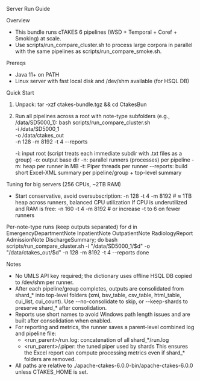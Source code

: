 Server Run Guide

Overview
- This bundle runs cTAKES 6 pipelines (WSD + Temporal + Coref + Smoking) at scale.
- Use scripts/run_compare_cluster.sh to process large corpora in parallel with the same pipelines as scripts/run_compare_smoke.sh.

Prereqs
- Java 11+ on PATH
- Linux server with fast local disk and /dev/shm available (for HSQL DB)

Quick Start
1) Unpack: tar -xzf ctakes-bundle.tgz && cd CtakesBun
2) Run all pipelines across a root with note-type subfolders (e.g., /data/SD5000_1):
   bash scripts/run_compare_cluster.sh \
     -i /data/SD5000_1 \
     -o /data/ctakes_out \
     -n 128 -m 8192 -t 4 --reports

   -i: input root (script treats each immediate subdir with .txt files as a group)
   -o: output base dir
   -n: parallel runners (processes) per pipeline
   -m: heap per runner in MB
   -t: Piper threads per runner
   --reports: build short Excel-XML summary per pipeline/group + top-level summary

Tuning for big servers (256 CPUs, ~2TB RAM)
- Start conservative, avoid oversubscription:
  -n 128 -t 4 -m 8192   # ≈ 1TB heap across runners, balanced CPU utilization
  If CPU is underutilized and RAM is free:
  -n 160 -t 4 -m 8192   # or increase -t to 6 on fewer runners

Per-note-type runs (keep outputs separated)
for d in EmergencyDepartmentNote InpatientNote OutpatientNote RadiologyReport AdmissionNote DischargeSummary; do
  bash scripts/run_compare_cluster.sh -i "/data/SD5000_1/$d" -o "/data/ctakes_out/$d" -n 128 -m 8192 -t 4 --reports
done

Notes
- No UMLS API key required; the dictionary uses offline HSQL DB copied to /dev/shm per runner.
- After each pipeline/group completes, outputs are consolidated from shard_* into top-level folders (xmi, bsv_table, csv_table, html_table, cui_list, cui_count). Use --no-consolidate to skip, or --keep-shards to preserve shard_* after consolidation.
- Reports use short names to avoid Windows path length issues and are built after consolidation when enabled.
- For reporting and metrics, the runner saves a parent-level combined log and pipeline file:
  - <run_parent>/run.log: concatenation of all shard_*/run.log
  - <run_parent>/<pipeline>.piper: the tuned piper used by shards
  This ensures the Excel report can compute processing metrics even if shard_* folders are removed.
- All paths are relative to ./apache-ctakes-6.0.0-bin/apache-ctakes-6.0.0 unless CTAKES_HOME is set.
